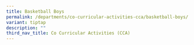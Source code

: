 ```yaml
---
title: Basketball Boys
permalink: /departments/co-curricular-activities-cca/basketball-boys/
variant: tiptap
description: ""
third_nav_title: Co Curricular Activities (CCA)
---
```

